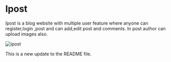 # Ipost
Ipost is a blog website with multiple user feature where anyone can register,login ,post and can add,edit post and comments.
In post author can upload images also.


![ipost](https://user-images.githubusercontent.com/43684300/72661418-d323bd80-39ff-11ea-8c6e-dac43bc40795.png)

This is a new update to the README file.
